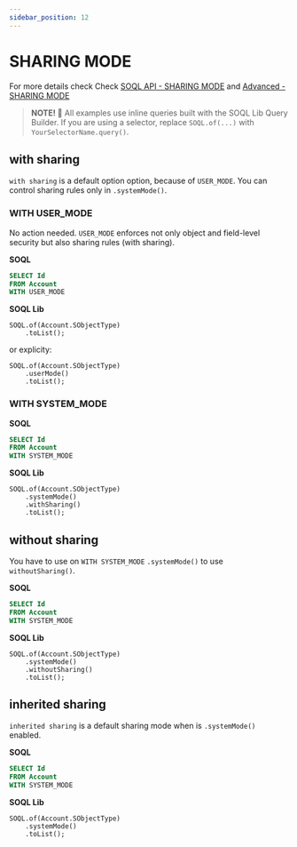 ```yaml
---
sidebar_position: 12
---
```


# SHARING MODE

For more details check Check [SOQL API - SHARING MODE](../../api/standard-soql/soql.md#sharing-mode) and [Advanced - SHARING MODE](../../advanced-usage/sharing.md)

> **NOTE! 🚨**
> All examples use inline queries built with the SOQL Lib Query Builder.
> If you are using a selector, replace `SOQL.of(...)` with `YourSelectorName.query()`.

## with sharing

`with sharing` is a default option option, because of `USER_MODE`. You can control sharing rules only in `.systemMode()`.

### WITH USER_MODE

No action needed. `USER_MODE` enforces not only object and field-level security but also sharing rules (with sharing).

**SOQL**

```sql
SELECT Id
FROM Account
WITH USER_MODE
```

**SOQL Lib**

```apex
SOQL.of(Account.SObjectType)
    .toList();
```

or explicity:

```apex
SOQL.of(Account.SObjectType)
    .userMode()
    .toList();
```

### WITH SYSTEM_MODE

**SOQL**

```sql
SELECT Id
FROM Account
WITH SYSTEM_MODE
```

**SOQL Lib**

```apex
SOQL.of(Account.SObjectType)
    .systemMode()
    .withSharing()
    .toList();
```

## without sharing

You have to use on `WITH SYSTEM_MODE` `.systemMode()` to use `withoutSharing()`.

**SOQL**

```sql
SELECT Id
FROM Account
WITH SYSTEM_MODE
```

**SOQL Lib**

```apex
SOQL.of(Account.SObjectType)
    .systemMode()
    .withoutSharing()
    .toList();
```

## inherited sharing

`inherited sharing` is a default sharing mode when is `.systemMode()` enabled.

**SOQL**

```sql
SELECT Id
FROM Account
WITH SYSTEM_MODE
```

**SOQL Lib**

```apex
SOQL.of(Account.SObjectType)
    .systemMode()
    .toList();
```
